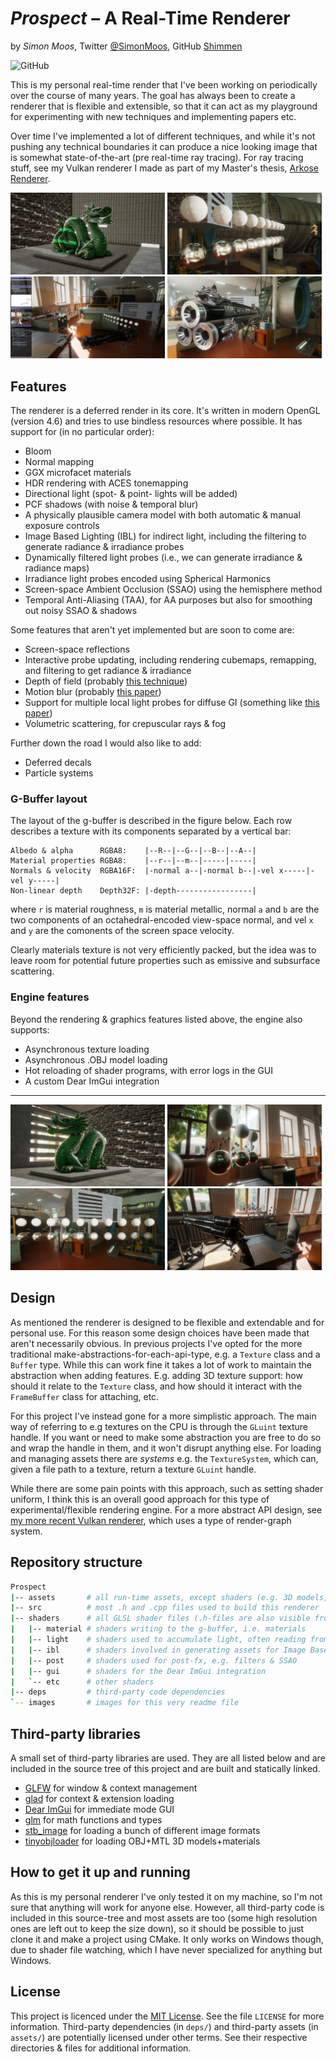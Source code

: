 # _**Prospect**_ – A Real-Time Renderer
by *Simon Moos*, Twitter [@SimonMoos](https://twitter.com/SimonMoos), GitHub [Shimmen](https://github.com/Shimmen/)

![GitHub](https://img.shields.io/github/license/Shimmen/Prospect.svg?style=for-the-badge)

This is my personal real-time render that I've been working on periodically over the course of many years. The goal has always been to create a renderer that is flexible and extensible, so that it can act as my playground for experimenting with new techniques and implementing papers etc.

Over time I've implemented a lot of different techniques, and while it's not pushing any technical boundaries it can produce a nice looking image that is somewhat state-of-the-art (pre real-time ray tracing). For ray tracing stuff, see my Vulkan renderer I made as part of my Master's thesis, [Arkose Renderer](https://github.com/Shimmen/ArkoseRenderer/).

<img src="images/dragon-in-room.png" style="width: 49%;"></img>
<img src="images/materials.png" style="width: 49%;"></img>
<img src="images/gui-showcase.png" style="width: 49%;"></img>
<img src="images/revolver.png" style="width: 49%;"></img>


## Features

The renderer is a deferred render in its core. It's written in modern OpenGL (version 4.6) and tries to use bindless resources where possible. It has support for (in no particular order):

 - Bloom
 - Normal mapping
 - GGX microfacet materials
 - HDR rendering with ACES tonemapping
 - Directional light (spot- & point- lights will be added)
 - PCF shadows (with noise & temporal blur)
 - A physically plausible camera model with both automatic & manual exposure controls
 - Image Based Lighting (IBL) for indirect light, including the filtering to generate radiance & irradiance probes
 - Dynamically filtered light probes (i.e., we can generate irradiance & radiance maps)
 - Irradiance light probes encoded using Spherical Harmonics
 - Screen-space Ambient Occlusion (SSAO) using the hemisphere method
 - Temporal Anti-Aliasing (TAA), for AA purposes but also for smoothing out noisy SSAO & shadows

Some features that aren't yet implemented but are soon to come are:
 - Screen-space reflections
 - Interactive probe updating, including rendering cubemaps, remapping, and filtering to get radiance & irradiance
 - Depth of field (probably [this technique](http://tuxedolabs.blogspot.com/2018/05/bokeh-depth-of-field-in-single-pass.html))
 - Motion blur (probably [this paper](https://casual-effects.com/research/Guertin2013MotionBlurReport/Guertin2013MotionBlur-small.pdf))
 - Support for multiple local light probes for diffuse GI (something like [this paper](https://research.nvidia.com/publication/real-time-global-illumination-using-precomputed-light-field-probes))
 - Volumetric scattering, for crepuscular rays & fog

Further down the road I would also like to add:
 - Deferred decals
 - Particle systems


### G-Buffer layout

The layout of the g-buffer is described in the figure below. Each row describes a texture with its components separated by a vertical bar:

```
Albedo & alpha      RGBA8:    |--R--|--G--|--B--|--A--|
Material properties RGBA8:    |--r--|--m--|-----|-----|
Normals & velocity  RGBA16F:  |-normal a--|-normal b--|-vel x-----|-vel y-----|
Non-linear depth    Depth32F: |-depth-----------------|
```

where `r` is material roughness, `m` is material metallic, normal `a` and `b` are the two components of an octahedral-encoded view-space normal, and vel `x` and `y` are the comonents of the screen space velocity.

Clearly materials texture is not very efficiently packed, but the idea was to leave room for potential future properties such as emissive and subsurface scattering.

### Engine features

Beyond the rendering & graphics features listed above, the engine also supports:

 - Asynchronous texture loading
 - Asynchronous .OBJ model loading
 - Hot reloading of shader programs, with error logs in the GUI
 - A custom Dear ImGui integration

---

<img src="images/dragon-in-room-2.png" style="width: 49%;"></img>
<img src="images/spheres.png" style="width: 49%;"></img>
<img src="images/materials-2.png" style="width: 49%;"></img>
<img src="images/scene.png" style="width: 49%;"></img>

## Design
As mentioned the renderer is designed to be flexible and extendable and for personal use. For this reason some design choices have been made that aren't necessarily obvious. In previous projects I've opted for the more traditional make-abstractions-for-each-api-type, e.g. a `Texture` class and a `Buffer` type. While this can work fine it takes a lot of work to maintain the abstraction when adding features. E.g. adding 3D texture support: how should it relate to the `Texture` class, and how should it interact with the `FrameBuffer` class for attaching, etc.

For this project I've instead gone for a more simplistic approach. The main way of referring to e.g textures on the CPU is through the `GLuint` texture handle. If you want or need to make some abstraction you are free to do so and wrap the handle in them, and it won't disrupt anything else. For loading and managing assets there are *systems* e.g. the `TextureSystem`, which can, given a file path to a texture, return a texture `GLuint` handle.

While there are some pain points with this approach, such as setting shader uniform, I think this is an overall good approach for this type of experimental/flexible rendering engine. For a more abstract API design, see [my more recent Vulkan renderer](https://github.com/Shimmen/ArkoseRenderer/), which uses a type of render-graph system.


## Repository structure

```bash
Prospect
|-- assets       # all run-time assets, except shaders (e.g. 3D models, images)
|-- src          # most .h and .cpp files used to build this renderer
|-- shaders      # all GLSL shader files (.h-files are also visible from C/C++)
|   |-- material # shaders writing to the g-buffer, i.e. materials
|   |-- light    # shaders used to accumulate light, often reading from the g-buffer
|   |-- ibl      # shaders involved in generating assets for Image Based Lighting (IBL)
|   |-- post     # shaders used for post-fx, e.g. filters & SSAO
|   |-- gui      # shaders for the Dear ImGui integration
|   `-- etc      # other shaders
|-- deps         # third-party code dependencies
`-- images       # images for this very readme file
```


## Third-party libraries
A small set of third-party libraries are used. They are all listed below and are included in the source tree of this project and are built and statically linked.

 - [GLFW](https://www.glfw.org/) for window & context management
 - [glad](https://github.com/Dav1dde/glad) for context & extension loading
 - [Dear ImGui](https://github.com/ocornut/imgui) for immediate mode GUI
 - [glm](https://glm.g-truc.net/0.9.9/index.html) for math functions and types
 - [stb_image](https://github.com/nothings/stb/blob/master/stb_image.h) for loading a bunch of different image formats
 - [tinyobjloader](https://github.com/syoyo/tinyobjloader) for loading OBJ+MTL 3D models+materials


## How to get it up and running
As this is my personal renderer I've only tested it on my machine, so I'm not sure that anything will work for anyone else. However, all third-party code is included in this source-tree and most assets are too (some high resolution ones are left out to keep the size down), so it should be possible to just clone it and make a project using CMake. It only works on Windows though, due to shader file watching, which I have never specialized for anything but Windows.


## License
This project is licenced under the [MIT License](https://choosealicense.com/licenses/mit/). See the file `LICENSE` for more information. Third-party dependencies (in `deps/`) and third-party assets (in `assets/`) are potentially licensed under other terms. See their respective directories & files for additional information.
